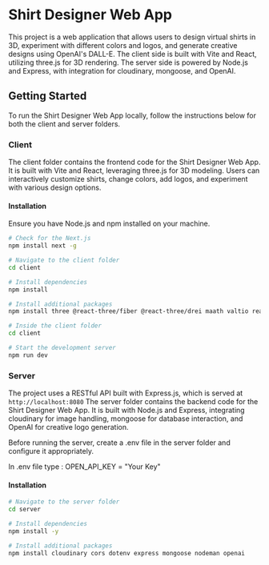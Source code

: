 # Shirt Designer Web App

This project is a web application that allows users to design virtual shirts in 3D, experiment with different colors and logos, and generate creative designs using OpenAI's DALL-E. The client side is built with Vite and React, utilizing three.js for 3D rendering. The server side is powered by Node.js and Express, with integration for cloudinary, mongoose, and OpenAI.

## Getting Started

To run the Shirt Designer Web App locally, follow the instructions below for both the client and server folders.

### Client

The client folder contains the frontend code for the Shirt Designer Web App. It is built with Vite and React, leveraging three.js for 3D modeling. Users can interactively customize shirts, change colors, add logos, and experiment with various design options.

#### Installation

Ensure you have Node.js and npm installed on your machine.

```bash
# Check for the Next.js 
npm install next -g

# Navigate to the client folder
cd client

# Install dependencies
npm install 

# Install additional packages
npm install three @react-three/fiber @react-three/drei maath valtio react-color framer-motion

# Inside the client folder
cd client

# Start the development server
npm run dev
```

### Server
The project uses a RESTful API built with Express.js, which is served at `http://localhost:8080`
The server folder contains the backend code for the Shirt Designer Web App. It is built with Node.js and Express, integrating cloudinary for image handling, mongoose for database interaction, and OpenAI for creative logo generation.

Before running the server, create a .env file in the server folder and configure it appropriately.

In .env file type : OPEN_API_KEY = "Your Key"

#### Installation
```bash
# Navigate to the server folder
cd server

# Install dependencies
npm install -y

# Install additional packages
npm install cloudinary cors dotenv express mongoose nodeman openai
```